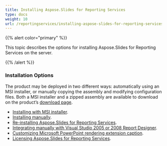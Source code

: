 ```yaml
---
title: Installing Aspose.Slides for Reporting Services
type: docs
weight: 10
url: /reportingservices/installing-aspose-slides-for-reporting-services/
---
```


{{% alert color="primary" %}} 

This topic describes the options for installing Aspose.Slides for Reporting Services on the server.

{{% /alert %}} 
### **Installation Options**
The product may be deployed in two different ways: automatically using an MSI installer, or manually copying the assembly and modifying configuration files. Both a MSI installer and a zipped assembly are available to download on the product’s [download page](http://www.aspose.com/Downloads/Aspose.Slides.Reporting.Services/Default.aspx). 

- [Installing with MSI installer](/slides/reportingservices/install-with-msi-installer-html/).
- [Installing manually](/slides/reportingservices/install-manually-html/).
- [Re-installing Aspose.Slides for Reporting Services](/slides/reportingservices/re-installing-aspose-slides-for-reporting-services-html/).
- [Integrating manually with Visual Studio 2005 or 2008 Report Designer](/slides/reportingservices/integrating-manually-with-visual-studio-2005-or-2008-report-designer-html/).
- [Customizing Microsoft PowerPoint rendering extension caption](/slides/reportingservices/customizing-powerpoint-rendering-extension-caption-html/).
- [Licensing Aspose.Slides for Reporting Services](/slides/reportingservices/license-aspose-slides-for-reporting-services-html/).
